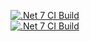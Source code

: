 [![.Net 7 CI Build](https://github.com/ShakirF/UnitTest_Example/actions/workflows/master.yml/badge.svg)](https://img.shields.io/badge/Code%20Coverage-86%25-success?style=flat)
<br>
[![.Net 7 CI Build](https://github.com/ShakirF/UnitTest_Example/actions/workflows/master.yml/badge.svg)](https://github.com/ShakirF/UnitTest_Example/actions/workflows/master.yml)
